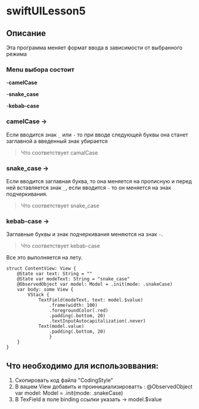 # swiftUILesson5

## Описание

Эта программа меняет формат ввода в зависимости от выбранного режима
### Menu выбора состоит 
-**camelCase**

-**snake_case**

-**kebab-case**

### camelCase -> 
Если вводится знак `_` или `-` то при вводе следующей буквы она станет заглавной а введенный знак убирается
> Что соответствует camalCase

### snake_case ->
Если вводится заглавная буква, то она меняется на прописную и перед ней вставляется знак `_`, если вводится `-` то он меняется на знак подчеркивания.
> Что соответствует snake_case

### kebab-case ->
Заглавные буквы и знак подчеркивания меняются на знак `-`.
> Что соответствует kebab-case

Все это выполняется на лету.

```
struct ContentView: View {
    @State var text: String = ""
    @State var modeText: String = "snake_case"
    @ObservedObject var model: Model = .init(mode: .snakeCase)
    var body: some View {
        VStack {
            TextField(modeText, text: model.$value)
                .frame(width: 100)
                .foregroundColor(.red)
                .padding(.bottom, 20)
                .textInputAutocapitalization(.never)
            Text(model.value)
                .padding(.bottom, 20)
                }
    }
}
```

## Что необходимо для использоввания:
1. Скопировать код файла "CodingStyle"
2. В вашем View добавить и проинициализироватть : @ObservedObject var model: Model = .init(mode: .snakeCase)
3. В TexField в поле binding cсылки указать -> model.$value

            
